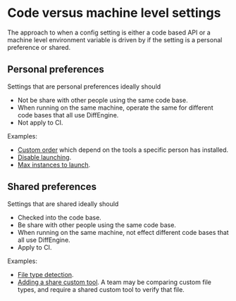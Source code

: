 <!--
GENERATED FILE - DO NOT EDIT
This file was generated by [MarkdownSnippets](https://github.com/SimonCropp/MarkdownSnippets).
Source File: /docs/mdsource/code-verus-machine-settings.source.md
To change this file edit the source file and then run MarkdownSnippets.
-->

# Code versus machine level settings

The approach to when a config setting is either a code based API or a machine level environment variable is driven by if the setting is a personal preference or shared.


## Personal preferences

Settings that are personal preferences ideally should

 * Not be share with other people using the same code base.
 * When running on the same machine, operate the same for different code bases that all use DiffEngine.
 * Not apply to CI.

Examples:

 * [Custom order](diff-tool.order.md#custom-order) which depend on the tools a specific person has installed.
 * [Disable launching](/#disable-for-a-machineprocess).
 * [Max instances to launch](diff-tool.md#maxinstancestolaunch).


## Shared preferences

Settings that are shared ideally should

 * Checked into the code base.
 * Be share with other people using the same code base.
 * When running on the same machine, not effect different code bases that all use DiffEngine.
 * Apply to CI.

Examples:

 * [File type detection](/#file-type-detection).
 * [Adding a share custom tool](/diff-tool.custom.md). A team may be comparing custom file types, and require a shared custom tool to verify that file.
